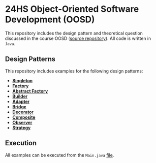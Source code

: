 # 24HS Object-Oriented Software Development (OOSD)
This repository includes the design pattern and theoretical question discussed in the course OOSD ([source repository](https://github.com/pypae/oose_exam_prep)). All code is written in `Java`.

## Design Patterns
This repository includes examples for the following design patterns:
- __[Singleton](.src/creational/singleton)__
- __[Factory](.src/creational/factorymethod)__
- __[Abstract Factory](.src/creational/abstractfactory)__
- __[Builder](.src/creational/builder)__
- __[Adapter](.src/structural/adapter)__
- __[Bridge](.src/structural/bridge)__
- __[Decorator](.src/structural/decorator)__
- __[Composite](.src/structural/composite)__
- __[Observer](.src/behavioral/observer)__
- __[Strategy](.src/behavioral/strategy)__


## Execution
All examples can be executed from the `Main.java` [file](.src/Main.java).
